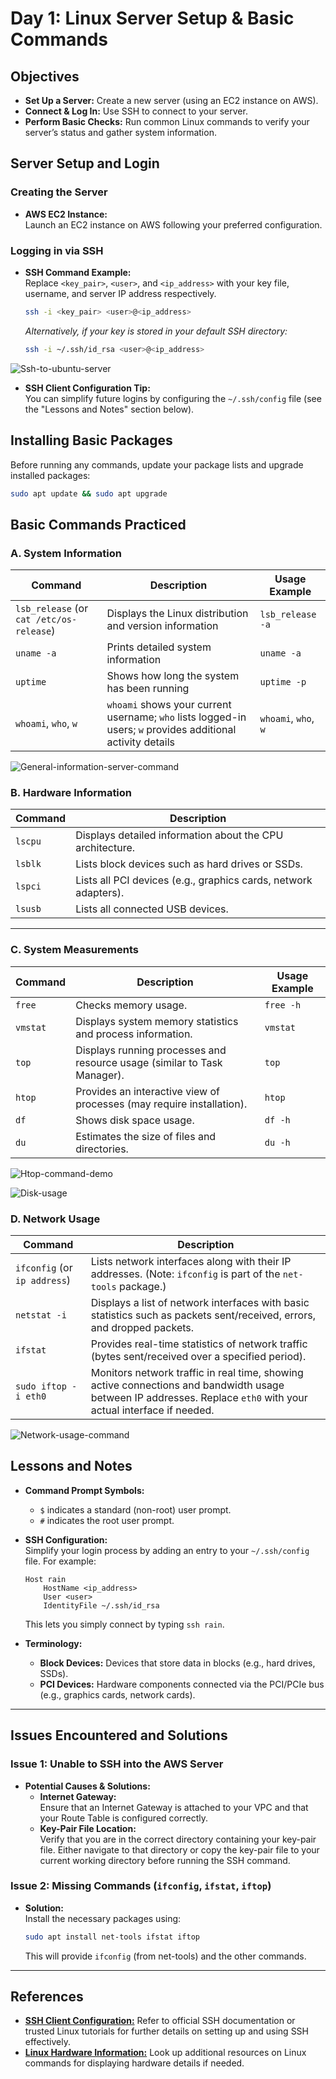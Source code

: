 # Day 1: Linux Server Setup & Basic Commands

## Objectives

- **Set Up a Server:** Create a new server (using an EC2 instance on AWS).
- **Connect & Log In:** Use SSH to connect to your server.
- **Perform Basic Checks:** Run common Linux commands to verify your server’s status and gather system information.



## Server Setup and Login

### Creating the Server

- **AWS EC2 Instance:**  
    Launch an EC2 instance on AWS following your preferred configuration.

### Logging in via SSH

- **SSH Command Example:**  
    Replace `<key_pair>`, `<user>`, and `<ip_address>` with your key file, username, and server IP address respectively.
    
    ```bash
    ssh -i <key_pair> <user>@<ip_address>
    ```
    
    _Alternatively, if your key is stored in your default SSH directory:_
    
    ```bash
    ssh -i ~/.ssh/id_rsa <user>@<ip_address>
    ```

![Ssh-to-ubuntu-server](/screenshoots/day-1/ssh-to-ubuntu-server.png)

- **SSH Client Configuration Tip:**  
    You can simplify future logins by configuring the `~/.ssh/config` file (see the "Lessons and Notes" section below).



## Installing Basic Packages

Before running any commands, update your package lists and upgrade installed packages:

```bash
sudo apt update && sudo apt upgrade
```

## Basic Commands Practiced

### A. System Information

|**Command**|**Description**|**Usage Example**|
|---|---|---|
|`lsb_release` (or `cat /etc/os-release`)|Displays the Linux distribution and version information|`lsb_release -a`|
|`uname -a`|Prints detailed system information|`uname -a`|
|`uptime`|Shows how long the system has been running|`uptime -p`|
|`whoami`, `who`, `w`|`whoami` shows your current username; `who` lists logged-in users; `w` provides additional activity details|`whoami`, `who`, `w`|

![General-information-server-command](/screenshoots/day-1/general-information-server.png)

### B. Hardware Information

| **Command** | **Description**                                                 |
| ----------- | --------------------------------------------------------------- |
| `lscpu`     | Displays detailed information about the CPU architecture.       |
| `lsblk`     | Lists block devices such as hard drives or SSDs.                |
| `lspci`     | Lists all PCI devices (e.g., graphics cards, network adapters). |
| `lsusb`     | Lists all connected USB devices.                                |

---

### C. System Measurements

|**Command**|**Description**|**Usage Example**|
|---|---|---|
|`free`|Checks memory usage.|`free -h`|
|`vmstat`|Displays system memory statistics and process information.|`vmstat`|
|`top`|Displays running processes and resource usage (similar to Task Manager).|`top`|
|`htop`|Provides an interactive view of processes (may require installation).|`htop`|
|`df`|Shows disk space usage.|`df -h`|
|`du`|Estimates the size of files and directories.|`du -h`|

![Htop-command-demo](/screenshoots/day-1/htop-command.png)

![Disk-usage](/screenshoots/day-1/disk-usage.png)

### D. Network Usage

|**Command**|**Description**|
|---|---|
|`ifconfig` (or `ip address`)|Lists network interfaces along with their IP addresses. (Note: `ifconfig` is part of the `net-tools` package.)|
|`netstat -i`|Displays a list of network interfaces with basic statistics such as packets sent/received, errors, and dropped packets.|
|`ifstat`|Provides real-time statistics of network traffic (bytes sent/received over a specified period).|
|`sudo iftop -i eth0`|Monitors network traffic in real time, showing active connections and bandwidth usage between IP addresses. Replace `eth0` with your actual interface if needed.|

![Network-usage-command](/screenshoots/day-1/network-measure-iftop.png)

## Lessons and Notes

- **Command Prompt Symbols:**
    
    - `$` indicates a standard (non-root) user prompt.
    - `#` indicates the root user prompt.
- **SSH Configuration:**  
    Simplify your login process by adding an entry to your `~/.ssh/config` file. For example:
    
    ```
    Host rain
        HostName <ip_address>
        User <user>
        IdentityFile ~/.ssh/id_rsa
    ```
    
    This lets you simply connect by typing `ssh rain`.
    
- **Terminology:**
    
    - **Block Devices:** Devices that store data in blocks (e.g., hard drives, SSDs).
    - **PCI Devices:** Hardware components connected via the PCI/PCIe bus (e.g., graphics cards, network cards).

---

## Issues Encountered and Solutions

### Issue 1: Unable to SSH into the AWS Server

- **Potential Causes & Solutions:**
    - **Internet Gateway:**  
        Ensure that an Internet Gateway is attached to your VPC and that your Route Table is configured correctly.
    - **Key-Pair File Location:**  
        Verify that you are in the correct directory containing your key-pair file. Either navigate to that directory or copy the key-pair file to your current working directory before running the SSH command.

### Issue 2: Missing Commands (`ifconfig`, `ifstat`, `iftop`)

- **Solution:**  
    Install the necessary packages using:
    
    ```bash
    sudo apt install net-tools ifstat iftop
    ```
    
    This will provide `ifconfig` (from net-tools) and the other commands.

---

## References

- [**SSH Client Configuration:**](https://linuxize.com/post/using-the-ssh-config-file/) Refer to official SSH documentation or trusted Linux tutorials for further details on setting up and using SSH effectively.
- [**Linux Hardware Information:**](https://opensource.com/article/19/9/linux-commands-hardware-information) Look up additional resources on Linux commands for displaying hardware details if needed.
